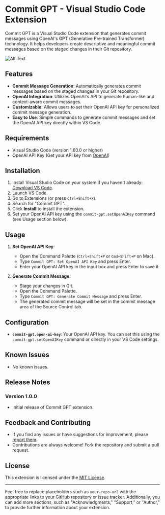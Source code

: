 # Commit GPT - Visual Studio Code Extension

Commit GPT is a Visual Studio Code extension that generates commit messages using OpenAI's GPT (Generative Pre-trained Transformer) technology. It helps developers create descriptive and meaningful commit messages based on the staged changes in their Git repository.

![Alt Text](/assets/images/usage-1.gif)

## Features

- **Commit Message Generation**: Automatically generates commit messages based on the staged changes in your Git repository.
- **OpenAI Integration**: Utilizes OpenAI's API to generate human-like and context-aware commit messages.
- **Customizable**: Allows users to set their OpenAI API key for personalized commit message generation.
- **Easy to Use**: Simple commands to generate commit messages and set the OpenAI API key directly within VS Code.

## Requirements

- Visual Studio Code (version 1.60.0 or higher)
- OpenAI API Key (Get your API key from [OpenAI](https://www.openai.com/))

## Installation

1. Install Visual Studio Code on your system if you haven't already: [Download VS Code](https://code.visualstudio.com/download).
2. Launch VS Code.
3. Go to Extensions (or press `Ctrl+Shift+X`).
4. Search for "Commit GPT".
5. Click **Install** to install the extension.
6. Set your OpenAI API key using the `commit-gpt.setOpenAIKey` command (see Usage section below).

## Usage

1. **Set OpenAI API Key**:
   - Open the Command Palette (`Ctrl+Shift+P` or `Cmd+Shift+P` on Mac).
   - Type `Commit GPT: Set OpenAI API Key` and press Enter.
   - Enter your OpenAI API key in the input box and press Enter to save it.

2. **Generate Commit Message**:
   - Stage your changes in Git.
   - Open the Command Palette.
   - Type `Commit GPT: Generate Commit Message` and press Enter.
   - The generated commit message will be set in the commit message area of the Source Control tab.

## Configuration

- **`commit-gpt.open-ai-key`**: Your OpenAI API key. You can set this using the `commit-gpt.setOpenAIKey` command or directly in your VS Code settings.

## Known Issues

- No known issues.

## Release Notes

### Version 1.0.0

- Initial release of Commit GPT extension.

## Feedback and Contributing

- If you find any issues or have suggestions for improvement, please [report them](https://github.com/ersanyamarya/commit-gpt/issues).
- Contributions are always welcome! Fork the repository and submit a pull request.

## License

This extension is licensed under the [MIT License](LICENSE).

---

Feel free to replace placeholders such as `your-repo-url` with the appropriate links to your GitHub repository or issue tracker. Additionally, you can add more sections, such as "Acknowledgments," "Support," or "Author," to provide further information about your extension.